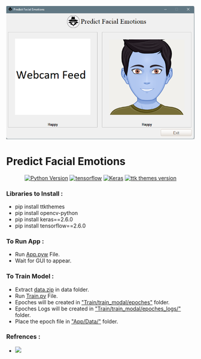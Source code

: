 ![](https://github.com/RohanFarooqui/Predict-Facial-Emotions/blob/main/ML_Prediction%20System.png)

# Predict Facial Emotions

<p align="center">
  <a href=""><img src="https://img.shields.io/badge/python-3.9-blue" alt="Python Version"></a>
  <a href=""><img src="https://img.shields.io/badge/tensorflow-2.6.0-red" alt="tensorflow"></a>
  <a href=""><img src="https://img.shields.io/badge/keras-2.6.0-orange" alt="Keras"></a>
  <a href=""><img src="https://img.shields.io/badge/ttk%20Themes-3.2.0-green?style=plastic" alt="ttk themes version"></a>
</p>


### **Libraries to Install** :
  * pip install ttkthemes
  * pip install opencv-python
  * pip install keras==2.6.0
  * pip install tensorflow==2.6.0

### **To Run App** :

  * Run <a href="https://github.com/RohanFarooqui/Predict-Facial-Emotions/blob/main/App/app.pyw">App.pyw</a> File.
  * Wait for GUI to appear.

### **To Train Model** :
    
  * Extract <a href="https://github.com/RohanFarooqui/Predict-Facial-Emotions/blob/main/Train/data/data.zip">data.zip<a> in data folder.
  * Run <a href="https://github.com/RohanFarooqui/Predict-Facial-Emotions/blob/main/Train/train.py">Train.py</a> File.
  * Epoches will be created in <a href="https://github.com/RohanFarooqui/Predict-Facial-Emotions/tree/main/Train/train_modal/epoches">"Train/train_modal/epoches"</a> folder.
  * Epoches Logs will be created in <a href="https://github.com/RohanFarooqui/Predict-Facial-Emotions/tree/main/Train/train_modal/epoches_logs">"Train/train_modal/epoches_logs/"</a> folder.
  * Place the epoch file in <a href="https://github.com/RohanFarooqui/Predict-Facial-Emotions/tree/main/App/Data"> "App/Data/"</a> folder.


### Refrences :
  
  * ![](https://data-flair.training/blogs/create-emoji-with-deep-learning/)